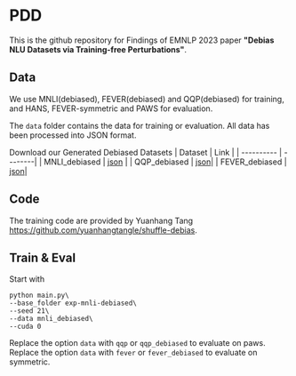 # PDD
This is the github repository for Findings of EMNLP 2023 paper **"Debias NLU Datasets via Training-free Perturbations"**.

## Data
We use MNLI(debiased), FEVER(debiased) and QQP(debiased) for training, and HANS, FEVER-symmetric and PAWS for evaluation.

The `data` folder contains the data for training or evaluation. All data has been processed into JSON format.

Download our Generated Debiased Datasets
| Dataset    |  Link                                                                                                      |
| ---------- |  --------|
| MNLI_debiased   |   [json](https://drive.google.com/file/d/1zvzNSg37CK5IABIYjbJjrrLazqFfoBt4/view?usp=drive_link) |
| QQP_debiased | [json](https://drive.google.com/file/d/1tQrLXAEEHEtyb3PYBzwddbt5dtyUhz3Z/view?usp=drive_link)|
| FEVER_debiased |  [json](https://drive.google.com/file/d/1gnbJUF8lNkSduE8U63VzYaqMuEpf-vKB/view?usp=drive_link)|
## Code
The training code are provided by Yuanhang Tang https://github.com/yuanhangtangle/shuffle-debias.

## Train & Eval
Start with 
```
python main.py\
--base_folder exp-mnli-debiased\
--seed 21\
--data mnli_debiased\
--cuda 0
```
Replace the option `data` with `qqp` or `qqp_debiased` to evaluate on paws.
Replace the option `data` with `fever` or `fever_debiased` to evaluate on symmetric.
